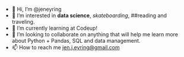 - 👋 Hi, I’m @jeneyring
- 👀 I’m interested in **data science**, _skateboarding_, ##reading and traveling. 
- 🌱 I’m currently learning at Codeup!
- 💞️ I’m looking to collaborate on anything that will help me learn more about Python + Pandas, SQL and data management. 
- 📫 How to reach me jen.j.eyring@gmail.com

<!---
jeneyring/jeneyring is a ✨ special ✨ repository because its `README.md` (this file) appears on your GitHub profile.
You can click the Preview link to take a look at your changes.
--->
